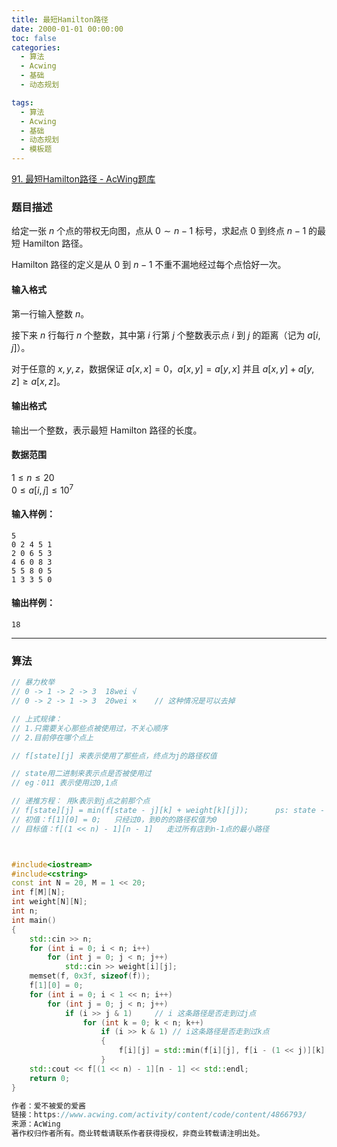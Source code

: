 ```yaml
---
title: 最短Hamilton路径
date: 2000-01-01 00:00:00
toc: false
categories:
  - 算法
  - Acwing
  - 基础
  - 动态规划

tags:
  - 算法
  - Acwing
  - 基础
  - 动态规划
  - 模板题
---
```


[91. 最短Hamilton路径 - AcWing题库](https://www.acwing.com/problem/content/93/)
### 题目描述
给定一张 $n$ 个点的带权无向图，点从 $0 \sim n-1$ 标号，求起点 $0$ 到终点 $n-1$ 的最短 Hamilton 路径。

Hamilton 路径的定义是从 $0$ 到 $n-1$ 不重不漏地经过每个点恰好一次。

#### 输入格式

第一行输入整数 $n$。

接下来 $n$ 行每行 $n$ 个整数，其中第 $i$ 行第 $j$ 个整数表示点 $i$ 到 $j$ 的距离（记为 $a[i,j]$）。

对于任意的 $x,y,z$，数据保证 $a[x,x]=0，a[x,y]=a[y,x]$ 并且 $a[x,y]+a[y,z] \ge a[x,z]$。

#### 输出格式

输出一个整数，表示最短 Hamilton 路径的长度。

#### 数据范围

$1 \le n \le 20$  
$0 \le a[i,j] \le 10^7$

#### 输入样例：

```
5
0 2 4 5 1
2 0 6 5 3
4 6 0 8 3
5 5 8 0 5
1 3 3 5 0
```

#### 输出样例：

```
18
```

---
### 算法



```cpp
// 暴力枚举
// 0 -> 1 -> 2 -> 3  18wei √
// 0 -> 2 -> 1 -> 3  20wei ×    // 这种情况是可以去掉

// 上式规律：
// 1.只需要关心那些点被使用过，不关心顺序
// 2.目前停在哪个点上

// f[state][j] 来表示使用了那些点，终点为j的路径权值

// state用二进制来表示点是否被使用过
// eg：011 表示使用过0,1点

// 递推方程： 用k表示到j点之前那个点
// f[state][j] = min(f[state - j][k] + weight[k][j]);      ps: state - j 表示除去j点的集合的所有状态
// 初值：f[1][0] = 0;   只经过0，到0的的路径权值为0
// 目标值：f[(1 << n) - 1][n - 1]   走过所有店到n-1点的最小路径



#include<iostream>
#include<cstring>
const int N = 20, M = 1 << 20;
int f[M][N];
int weight[N][N];
int n;
int main()
{
    std::cin >> n;
    for (int i = 0; i < n; i++)
        for (int j = 0; j < n; j++)
            std::cin >> weight[i][j];
    memset(f, 0x3f, sizeof(f));
    f[1][0] = 0;    
    for (int i = 0; i < 1 << n; i++)
        for (int j = 0; j < n; j++)
            if (i >> j & 1)     // i 这条路径是否走到过j点
                for (int k = 0; k < n; k++)
                    if (i >> k & 1) // i这条路径是否走到过k点
                    {
                        f[i][j] = std::min(f[i][j], f[i - (1 << j)][k] + weight[k][j]);     // i - (1 << j) 除去j点
                    }
    std::cout << f[(1 << n) - 1][n - 1] << std::endl;
    return 0;
}

作者：爱不被爱的爱酱
链接：https://www.acwing.com/activity/content/code/content/4866793/
来源：AcWing
著作权归作者所有。商业转载请联系作者获得授权，非商业转载请注明出处。
```
